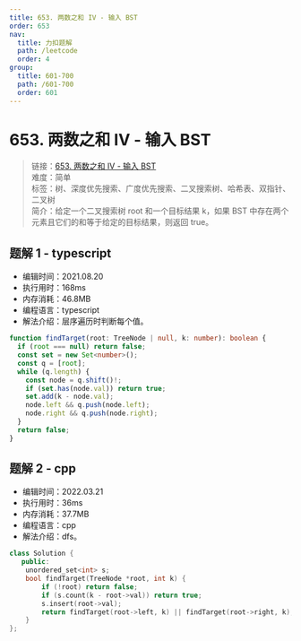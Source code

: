```yaml
---
title: 653. 两数之和 IV - 输入 BST
order: 653
nav:
  title: 力扣题解
  path: /leetcode
  order: 4
group:
  title: 601-700
  path: /601-700
  order: 601
---
```


# 653. 两数之和 IV - 输入 BST

> 链接：[653. 两数之和 IV - 输入 BST](https://leetcode-cn.com/problems/two-sum-iv-input-is-a-bst/)  
> 难度：简单  
> 标签：树、深度优先搜索、广度优先搜索、二叉搜索树、哈希表、双指针、二叉树  
> 简介：给定一个二叉搜索树 root 和一个目标结果 k，如果 BST 中存在两个元素且它们的和等于给定的目标结果，则返回 true。

## 题解 1 - typescript

- 编辑时间：2021.08.20
- 执行用时：168ms
- 内存消耗：46.8MB
- 编程语言：typescript
- 解法介绍：层序遍历时判断每个值。

```typescript
function findTarget(root: TreeNode | null, k: number): boolean {
  if (root === null) return false;
  const set = new Set<number>();
  const q = [root];
  while (q.length) {
    const node = q.shift()!;
    if (set.has(node.val)) return true;
    set.add(k - node.val);
    node.left && q.push(node.left);
    node.right && q.push(node.right);
  }
  return false;
}
```

## 题解 2 - cpp

- 编辑时间：2022.03.21
- 执行用时：36ms
- 内存消耗：37.7MB
- 编程语言：cpp
- 解法介绍：dfs。

```cpp
class Solution {
   public:
    unordered_set<int> s;
    bool findTarget(TreeNode *root, int k) {
        if (!root) return false;
        if (s.count(k - root->val)) return true;
        s.insert(root->val);
        return findTarget(root->left, k) || findTarget(root->right, k);
    }
};
```
